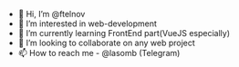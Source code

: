 - 👋 Hi, I’m @ftelnov
- 👀 I’m interested in web-development
- 🌱 I’m currently learning FrontEnd part(VueJS especially)
- 💞️ I’m looking to collaborate on any web project
- 📫 How to reach me - @lasomb (Telegram)

<!---
ftelnov/ftelnov is a ✨ special ✨ repository because its `README.md` (this file) appears on your GitHub profile.
You can click the Preview link to take a look at your changes.
--->
